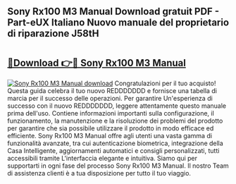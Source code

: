 ## Sony Rx100 M3 Manual Download gratuit PDF - Part-eUX Italiano Nuovo manuale del proprietario di riparazione J58tH

# <h2><a href="http://df9fi4.blite.top/?on=Sony+Rx100+M3+Manual">🔗Download 👉🔴 Sony Rx100 M3 Manual</a></h2>

[![Sony Rx100 M3 Manual download](https://i.imgur.com/lujVjoI.png)](http://df9fi4.blite.top/?on=Sony+Rx100+M3+Manual)
Congratulazioni per il tuo acquisto! Questa guida celebra il tuo nuovo REDDDDDDD e fornisce una tabella di marcia per il successo delle operazioni. Per garantire Un'esperienza di successo con il nuovo REDDDDDDD, leggere attentamente questo manuale prima dell'uso. Contiene informazioni importanti sulla configurazione, il funzionamento, la manutenzione e la risoluzione dei problemi del prodotto per garantire che sia possibile utilizzare il prodotto in modo efficace ed efficiente. Sony Rx100 M3 Manual offre agli utenti una vasta gamma di funzionalità avanzate, tra cui autenticazione biometrica, integrazione della Casa Intelligente, aggiornamenti automatici e consigli personalizzati, tutti accessibili tramite L'interfaccia elegante e intuitiva. Siamo qui per supportarti in ogni fase del processo Sony Rx100 M3 Manual. Il nostro Team di assistenza clienti è a tua disposizione per tutto il tuo viaggio.
